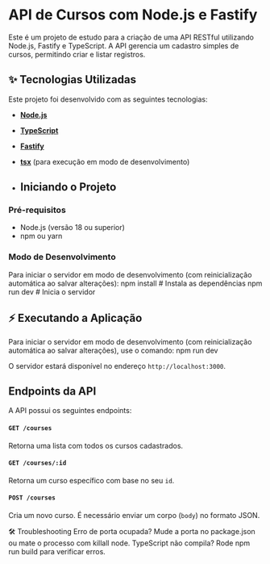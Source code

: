 # API de Cursos com Node.js e Fastify

Este é um projeto de estudo para a criação de uma API RESTful utilizando Node.js, Fastify e TypeScript. A API gerencia um cadastro simples de cursos, permitindo criar e listar registros.

## ✨ Tecnologias Utilizadas

Este projeto foi desenvolvido com as seguintes tecnologias:

* **[Node.js](https://nodejs.org/en/)**
* **[TypeScript](https://www.typescriptlang.org/)**
* **[Fastify](https://www.fastify.io/)**
* **[tsx](https://github.com/esbuild-kit/tsx)** (para execução em modo de desenvolvimento)

* ## Iniciando o Projeto
### Pré-requisitos
- Node.js (versão 18 ou superior)
- npm ou yarn

### Modo de Desenvolvimento
Para iniciar o servidor em modo de desenvolvimento (com reinicialização automática ao salvar alterações):
npm install  # Instala as dependências
npm run dev  # Inicia o servidor

## ⚡ Executando a Aplicação
Para iniciar o servidor em modo de desenvolvimento (com reinicialização automática ao salvar alterações), use o comando: npm run dev

O servidor estará disponível no endereço `http://localhost:3000`.

## Endpoints da API
A API possui os seguintes endpoints:

#### `GET /courses`
Retorna uma lista com todos os cursos cadastrados.

#### `GET /courses/:id`
Retorna um curso específico com base no seu `id`.

#### `POST /courses`
Cria um novo curso. É necessário enviar um corpo (`body`) no formato JSON.

🛠️ Troubleshooting
Erro de porta ocupada? Mude a porta no package.json ou mate o processo com killall node.
TypeScript não compila? Rode npm run build para verificar erros.
